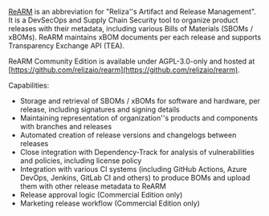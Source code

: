 [ReARM](https://rearmhq.com) is an abbreviation for "Reliza''s Artifact and Release Management". It is a DevSecOps and Supply Chain Security tool to organize product releases with their metadata, including various Bills of Materials (SBOMs / xBOMs). ReARM maintains xBOM documents per each release and supports Transparency Exchange API (TEA).

ReARM Community Edition is available under AGPL-3.0-only and hosted at [https://github.com/relizaio/rearm](https://github.com/relizaio/rearm).

Capabilities:
- Storage and retrieval of SBOMs / xBOMs for software and hardware, per release, including signatures and signing details
- Maintaining representation of organization''s products and components with branches and releases
- Automated creation of release versions and changelogs between releases
- Close integration with Dependency-Track for analysis of vulnerabilities and policies, including license policy
- Integration with various CI systems (including GitHub Actions, Azure DevOps, Jenkins, GitLab CI and others) to produce BOMs and upload them with other release metadata to ReARM
- Release approval logic (Commercial Edition only)
- Marketing release workflow (Commercial Edition only)